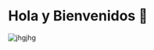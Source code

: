 # Hola y Bienvenidos 👋
![jhgjhg](https://img.freepik.com/vector-premium/art-night-sky-retro-pixel-8bit-juego-fondo-noche_1334819-34751.jpg)
<!--
**EstelaPerdiguero/EstelaPerdiguero** is a ✨ _special_ ✨ repository because its `README.md` (this file) appears on your GitHub profile.

Here are some ideas to get you started:

- 🔭 I’m currently working on ...
- 🌱 I’m currently learning ...
- 👯 I’m looking to collaborate on ...
- 🤔 I’m looking for help with ...
- 💬 Ask me about ...
- 📫 How to reach me: ...
- 😄 Pronouns: ...
- ⚡ Fun fact: ...
-->
